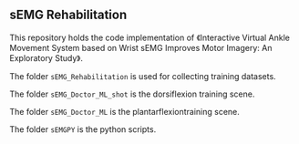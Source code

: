 ## sEMG Rehabilitation

This repository holds the code implementation of 《Interactive Virtual Ankle Movement System based on Wrist sEMG Improves Motor Imagery: An Exploratory Study》.

The folder `sEMG_Rehabilitation` is used for collecting training datasets.

The folder `sEMG_Doctor_ML_shot` is the dorsiflexion training scene.

The folder `sEMG_Doctor_ML` is the plantarflexiontraining scene.

The folder `sEMGPY` is the python scripts.

